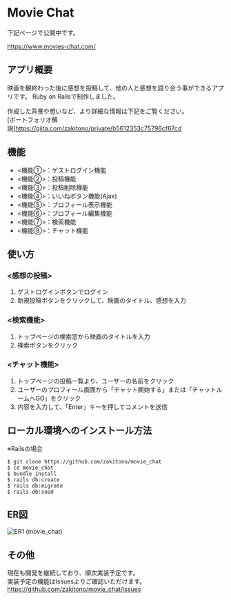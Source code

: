 # Movie Chat

下記ページで公開中です。

https://www.movies-chat.com/

## アプリ概要
映画を観終わった後に感想を投稿して、他の人と感想を語り合う事ができるアプリです。
Ruby on Railsで制作しました。

作成した背景や想いなど、より詳細な情報は下記をご覧ください。  
[ポートフォリオ解説]https://qiita.com/zakitono/private/b5612353c75796cf67cd

## 機能
- <機能①>：ゲストログイン機能
- <機能②>：投稿機能
- <機能③>：投稿削除機能
- <機能④>：いいねボタン機能(Ajax)
- <機能⑤>：プロフィール表示機能
- <機能⑥>：プロフィール編集機能
- <機能⑦>：検索機能
- <機能⑧>：チャット機能

## 使い方
### <感想の投稿>
1. ゲストログインボタンでログイン
2. 新規投稿ボタンをクリックして、映画のタイトル、感想を入力

### <検索機能>
1. トップページの検索窓から映画のタイトルを入力
2. 検索ボタンをクリック

### <チャット機能>
1. トップページの投稿一覧より、ユーザーの名前をクリック
2. ユーザーのプロフィール画面から「チャット開始する」または「チャットルームへGO」をクリック
3. 内容を入力して、「Enter」キーを押してコメントを送信


## ローカル環境へのインストール方法
※Railsの場合
```
$ git clone https://github.com/zakitono/movie_chat
$ cd movie_chat
$ bundle install
$ rails db:create
$ rails db:migrate
$ rails db:seed
```

## ER図
![ER1 (movie_chat)](https://user-images.githubusercontent.com/71639603/118355728-8d9fe200-b5ac-11eb-89f4-56bfbd21d134.png)

## その他
現在も開発を継続しており、順次実装予定です。  
実装予定の機能はIssuesよりご確認いただけます。  
https://github.com/zakitono/movie_chat/issues

